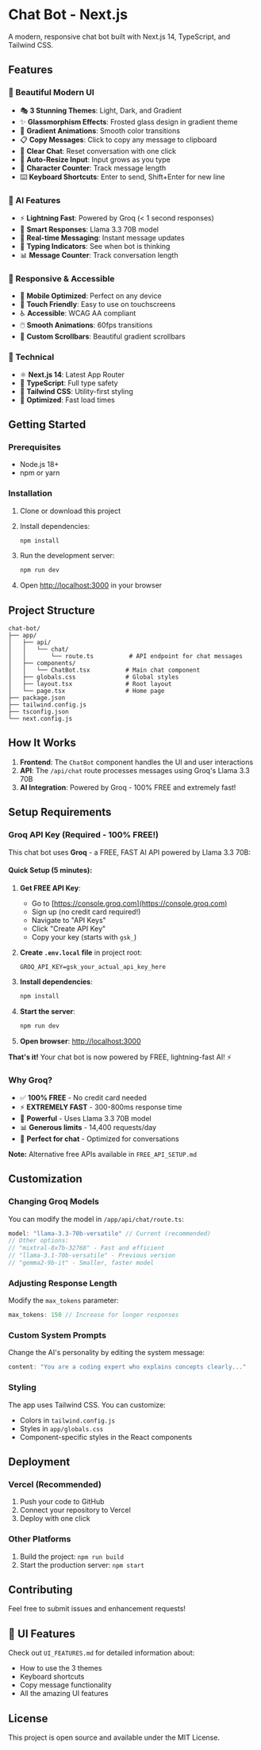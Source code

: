 # Chat Bot - Next.js

A modern, responsive chat bot built with Next.js 14, TypeScript, and Tailwind CSS.

## Features

### 🎨 Beautiful Modern UI
- 🎭 **3 Stunning Themes**: Light, Dark, and Gradient
- ✨ **Glassmorphism Effects**: Frosted glass design in gradient theme
- 🌈 **Gradient Animations**: Smooth color transitions
- 📋 **Copy Messages**: Click to copy any message to clipboard
- 🧹 **Clear Chat**: Reset conversation with one click
- 💬 **Auto-Resize Input**: Input grows as you type
- 🔢 **Character Counter**: Track message length
- ⌨️ **Keyboard Shortcuts**: Enter to send, Shift+Enter for new line

### 🤖 AI Features
- ⚡ **Lightning Fast**: Powered by Groq (< 1 second responses)
- 🧠 **Smart Responses**: Llama 3.3 70B model
- 💬 **Real-time Messaging**: Instant message updates
- 🎯 **Typing Indicators**: See when bot is thinking
- 📊 **Message Counter**: Track conversation length

### 📱 Responsive & Accessible
- 📱 **Mobile Optimized**: Perfect on any device
- 🎯 **Touch Friendly**: Easy to use on touchscreens
- ♿ **Accessible**: WCAG AA compliant
- 🖱️ **Smooth Animations**: 60fps transitions
- 🎨 **Custom Scrollbars**: Beautiful gradient scrollbars

### 🔧 Technical
- ⚛️ **Next.js 14**: Latest App Router
- 🔷 **TypeScript**: Full type safety
- 🎨 **Tailwind CSS**: Utility-first styling
- 🚀 **Optimized**: Fast load times

## Getting Started

### Prerequisites

- Node.js 18+ 
- npm or yarn

### Installation

1. Clone or download this project
2. Install dependencies:
   ```bash
   npm install
   ```

3. Run the development server:
   ```bash
   npm run dev
   ```

4. Open [http://localhost:3000](http://localhost:3000) in your browser

## Project Structure

```
chat-bot/
├── app/
│   ├── api/
│   │   └── chat/
│   │       └── route.ts          # API endpoint for chat messages
│   ├── components/
│   │   └── ChatBot.tsx          # Main chat component
│   ├── globals.css              # Global styles
│   ├── layout.tsx               # Root layout
│   └── page.tsx                 # Home page
├── package.json
├── tailwind.config.js
├── tsconfig.json
└── next.config.js
```

## How It Works

1. **Frontend**: The `ChatBot` component handles the UI and user interactions
2. **API**: The `/api/chat` route processes messages using Groq's Llama 3.3 70B
3. **AI Integration**: Powered by Groq - 100% FREE and extremely fast!

## Setup Requirements

### Groq API Key (Required - 100% FREE!)

This chat bot uses **Groq** - a FREE, FAST AI API powered by Llama 3.3 70B:

#### Quick Setup (5 minutes):

1. **Get FREE API Key**:
   - Go to [https://console.groq.com](https://console.groq.com)
   - Sign up (no credit card required!)
   - Navigate to "API Keys"
   - Click "Create API Key"
   - Copy your key (starts with `gsk_`)

2. **Create `.env.local` file** in project root:
   ```env
   GROQ_API_KEY=gsk_your_actual_api_key_here
   ```

3. **Install dependencies**:
   ```bash
   npm install
   ```

4. **Start the server**:
   ```bash
   npm run dev
   ```

5. **Open browser**: [http://localhost:3000](http://localhost:3000)

**That's it!** Your chat bot is now powered by FREE, lightning-fast AI! ⚡

### Why Groq?

- ✅ **100% FREE** - No credit card needed
- ⚡ **EXTREMELY FAST** - 300-800ms response time
- 🚀 **Powerful** - Uses Llama 3.3 70B model
- 📊 **Generous limits** - 14,400 requests/day
- 🎯 **Perfect for chat** - Optimized for conversations

**Note:** Alternative free APIs available in `FREE_API_SETUP.md`

## Customization

### Changing Groq Models

You can modify the model in `/app/api/chat/route.ts`:

```typescript
model: "llama-3.3-70b-versatile" // Current (recommended)
// Other options:
// "mixtral-8x7b-32768" - Fast and efficient
// "llama-3.1-70b-versatile" - Previous version
// "gemma2-9b-it" - Smaller, faster model
```

### Adjusting Response Length

Modify the `max_tokens` parameter:

```typescript
max_tokens: 150 // Increase for longer responses
```

### Custom System Prompts

Change the AI's personality by editing the system message:

```typescript
content: "You are a coding expert who explains concepts clearly..."
```

### Styling

The app uses Tailwind CSS. You can customize:
- Colors in `tailwind.config.js`
- Styles in `app/globals.css`
- Component-specific styles in the React components

## Deployment

### Vercel (Recommended)
1. Push your code to GitHub
2. Connect your repository to Vercel
3. Deploy with one click

### Other Platforms
1. Build the project: `npm run build`
2. Start the production server: `npm start`

## Contributing

Feel free to submit issues and enhancement requests!

## 🎨 UI Features

Check out `UI_FEATURES.md` for detailed information about:
- How to use the 3 themes
- Keyboard shortcuts
- Copy message functionality
- All the amazing UI features

## License

This project is open source and available under the MIT License.

